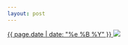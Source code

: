 ```yaml
---
layout: post
---
```


<p>
  <a href="/37">
    <time>{{ page.date | date: "%e %B %Y" }}</time>
    <img src="{{ site.assets_url }}/37.jpg">
  </a>
  
</p>
